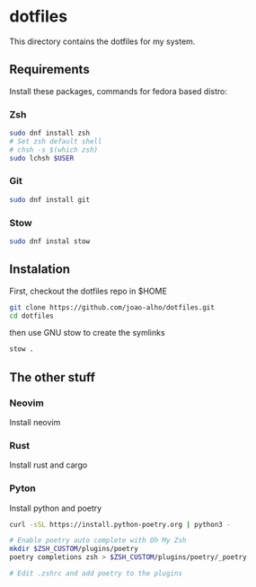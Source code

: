 # dotfiles

This directory contains the dotfiles for my system.

## Requirements

Install these packages, commands for fedora based distro:

### Zsh

```bash
sudo dnf install zsh
# Set zsh default shell
# chsh -s $(which zsh)
sudo lchsh $USER
```


### Git

```bash
sudo dnf install git
```

### Stow

```bash
sudo dnf instal stow
```

## Instalation

First, checkout the dotfiles repo in $HOME 

```bash
git clone https://github.com/joao-alho/dotfiles.git
cd dotfiles
```

then use GNU stow to create the symlinks

```bash
stow .
```


## The other stuff

### Neovim
Install neovim

### Rust
Install rust and cargo

### Pyton
Install python and poetry

```zsh
curl -sSL https://install.python-poetry.org | python3 -

# Enable poetry auto complete with Oh My Zsh
mkdir $ZSH_CUSTOM/plugins/poetry
poetry completions zsh > $ZSH_CUSTOM/plugins/poetry/_poetry

# Edit .zshrc and add poetry to the plugins
```

